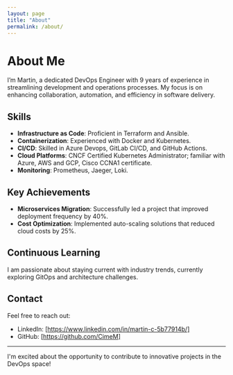 ```yaml
---
layout: page
title: "About"
permalink: /about/
---
```


# About Me

I’m Martin, a dedicated DevOps Engineer with 9 years of experience in streamlining development and operations processes. My focus is on enhancing collaboration, automation, and efficiency in software delivery.

## Skills

- **Infrastructure as Code**: Proficient in Terraform and Ansible.
- **Containerization**: Experienced with Docker and Kubernetes.
- **CI/CD**: Skilled in Azure Devops, GitLab CI/CD, and GitHub Actions.
- **Cloud Platforms**: CNCF Certified Kubernetes Administrator; familiar with Azure, AWS and GCP, Cisco CCNA1 certificate.
- **Monitoring**: Prometheus, Jaeger, Loki.

## Key Achievements

- **Microservices Migration**: Successfully led a project that improved deployment frequency by 40%.
- **Cost Optimization**: Implemented auto-scaling solutions that reduced cloud costs by 25%.

## Continuous Learning

I am passionate about staying current with industry trends, currently exploring GitOps and architecture challenges.

## Contact

Feel free to reach out:

- LinkedIn: [https://www.linkedin.com/in/martin-c-5b77914b/]
- GitHub: [https://github.com/CimeM]

---

I'm excited about the opportunity to contribute to innovative projects in the DevOps space!